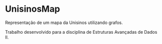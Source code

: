 # UnisinosMap

Representação de um mapa da Unisinos utilizando grafos.

Trabalho desenvolvido para a disciplina de Estruturas Avançadas de Dados II.
